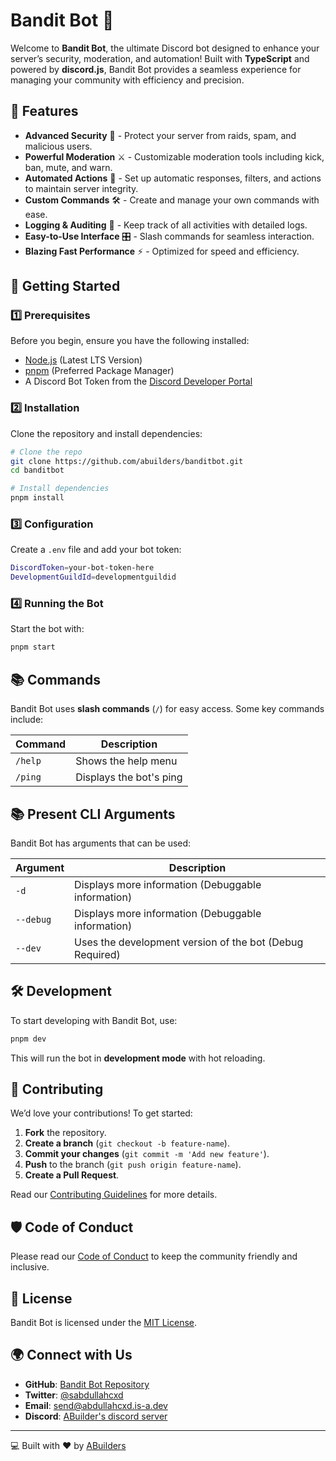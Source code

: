 # Bandit Bot 🤖

Welcome to **Bandit Bot**, the ultimate Discord bot designed to enhance your server’s security, moderation, and automation! Built with **TypeScript** and powered by **discord.js**, Bandit Bot provides a seamless experience for managing your community with efficiency and precision.

## 🚀 Features

- **Advanced Security** 🔐 - Protect your server from raids, spam, and malicious users.
- **Powerful Moderation** ⚔️ - Customizable moderation tools including kick, ban, mute, and warn.
- **Automated Actions** 🤖 - Set up automatic responses, filters, and actions to maintain server integrity.
- **Custom Commands** 🛠️ - Create and manage your own commands with ease.
- **Logging & Auditing** 📜 - Keep track of all activities with detailed logs.
- **Easy-to-Use Interface** 🎛️ - Slash commands for seamless interaction.
- **Blazing Fast Performance** ⚡ - Optimized for speed and efficiency.

## 📌 Getting Started

### 1️⃣ Prerequisites

Before you begin, ensure you have the following installed:
- [Node.js](https://nodejs.org/) (Latest LTS Version)
- [pnpm](https://pnpm.io/) (Preferred Package Manager)
- A Discord Bot Token from the [Discord Developer Portal](https://discord.com/developers/applications)

### 2️⃣ Installation

Clone the repository and install dependencies:

```sh
# Clone the repo
git clone https://github.com/abuilders/banditbot.git
cd banditbot

# Install dependencies
pnpm install
```

### 3️⃣ Configuration

Create a `.env` file and add your bot token:

```sh
DiscordToken=your-bot-token-here
DevelopmentGuildId=developmentguildid
```

### 4️⃣ Running the Bot

Start the bot with:

```sh
pnpm start
```

## 📚 Commands

Bandit Bot uses **slash commands** (`/`) for easy access. Some key commands include:

| Command            | Description                           |
|-------------------|-----------------------------------|
| `/help`          | Shows the help menu               |
| `/ping`     | Displays the bot's ping       |

## 📚 Present CLI Arguments

Bandit Bot has arguments that can be used:

| Argument            | Description                           |
|-------------------|-----------------------------------|
| `-d`          | Displays more information (Debuggable information)               |
| `--debug`          | Displays more information (Debuggable information)               |
| `--dev`     | Uses the development version of the bot (Debug Required)       |

## 🛠️ Development

To start developing with Bandit Bot, use:

```sh
pnpm dev
```

This will run the bot in **development mode** with hot reloading.

## 🤝 Contributing

We’d love your contributions! To get started:

1. **Fork** the repository.
2. **Create a branch** (`git checkout -b feature-name`).
3. **Commit your changes** (`git commit -m 'Add new feature'`).
4. **Push** to the branch (`git push origin feature-name`).
5. **Create a Pull Request**.

Read our [Contributing Guidelines](CONTRIBUTING.md) for more details.

## 🛡️ Code of Conduct

Please read our [Code of Conduct](CODE_OF_CONDUCT.md) to keep the community friendly and inclusive.

## 📄 License

Bandit Bot is licensed under the [MIT License](LICENSE).

## 🌍 Connect with Us

- **GitHub**: [Bandit Bot Repository](https://github.com/abuilders/banditbot)
- **Twitter**: [@sabdullahcxd](https://twitter.com/sabdullahcxd)
- **Email**: [send@abdullahcxd.is-a.dev](mailto:send@abdullahcxd.is-a.dev)
- **Discord**: [ABuilder's discord server](https://discord.gg/)

---

💻 Built with ❤️ by [ABuilders](https://github.com/abuilders)